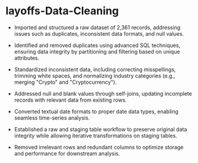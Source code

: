 # layoffs-Data-Cleaning

- Imported and structured a raw dataset of 2,361 records, addressing issues such as duplicates, inconsistent data formats, and null values.

- Identified and removed duplicates using advanced SQL techniques, ensuring data integrity by partitioning and filtering based on unique attributes.

- Standardized inconsistent data, including correcting misspellings, trimming white spaces, and normalizing industry categories (e.g., merging "Crypto" and "Cryptocurrency").

- Addressed null and blank values through self-joins, updating incomplete records with relevant data from existing rows.

- Converted textual date formats to proper date data types, enabling seamless time-series analysis.

- Established a raw and staging table workflow to preserve original data integrity while allowing iterative transformations on staging tables.

- Removed irrelevant rows and redundant columns to optimize storage and performance for downstream analysis.


